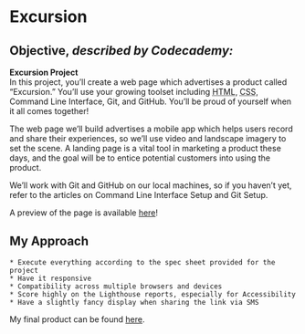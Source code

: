 Excursion
========

Objective, _described by Codecademy:_
---------------------------------------------------

**Excursion Project**  
In this project, you’ll create a web page which advertises a product called “Excursion.” You’ll use your growing toolset including <abbr title="Hypertext Markup Language">HTML</abbr>, <abbr title="Cascading Style Sheet">CSS</abbr>, Command Line Interface, Git, and GitHub. You’ll be proud of yourself when it all comes together!

The web page we’ll build advertises a mobile app which helps users record and share their experiences, so we’ll use video and landscape imagery to set the scene. A landing page is a vital tool in marketing a product these days, and the goal will be to entice potential customers into using the product.

We’ll work with Git and GitHub on our local machines, so if you haven’t yet, refer to the articles on Command Line Interface Setup and Git Setup.

A preview of the page is available [here](https://content.codecademy.com/programs/freelance-one/excursion/index.html)!

My Approach
-------------

    * Execute everything according to the spec sheet provided for the project
    * Have it responsive
    * Compatibility across multiple browsers and devices
    * Score highly on the Lighthouse reports, especially for Accessibility
    * Have a slightly fancy display when sharing the link via SMS

My final product can be found [here](https://anthonychavis.github.io/excursion).